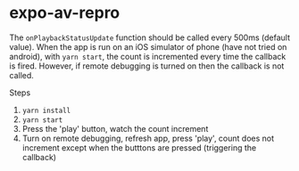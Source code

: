# expo-av-repro

The `onPlaybackStatusUpdate` function should be called every 500ms (default value). When the app is run on an iOS simulator of phone (have not tried on android), with `yarn start`, the count is incremented every time the callback is fired. However, if remote debugging is turned on then the callback is not called.

Steps

1. `yarn install`
2. `yarn start`
3. Press the 'play' button, watch the count increment
4. Turn on remote debugging, refresh app, press 'play', count does not increment except when the butttons are pressed (triggering the callback)

